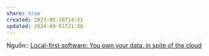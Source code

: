```yaml
---
share: true
created: 2023-05-26T14:51
updated: 2024-09-01T21:08
---
```

Nguồn:: [Local-first software: You own your data, in spite of the cloud](https://www.inkandswitch.com/local-first/)